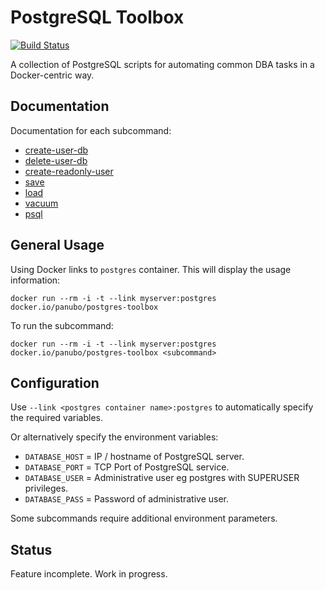 # PostgreSQL Toolbox

[![Build Status](https://travis-ci.org/panubo/docker-postgres-toolbox.svg?branch=master)](https://travis-ci.org/panubo/docker-postgres-toolbox)

A collection of PostgreSQL scripts for automating common DBA tasks in a Docker-centric way.

## Documentation

Documentation for each subcommand:

- [create-user-db](commands/create-user-db.md)
- [delete-user-db](commands/delete-user-db.md)
- [create-readonly-user](commands/create-readonly-user.md)
- [save](commands/save.md)
- [load](commands/load.md)
- [vacuum](commands/vacuum.md)
- [psql](commands/psql.md)

## General Usage

Using Docker links to `postgres` container. This will display the usage information:

```docker run --rm -i -t --link myserver:postgres docker.io/panubo/postgres-toolbox```

To run the subcommand:

```docker run --rm -i -t --link myserver:postgres docker.io/panubo/postgres-toolbox <subcommand>```

## Configuration

Use `--link <postgres container name>:postgres` to automatically specify the required variables.

Or alternatively specify the environment variables:

- `DATABASE_HOST` = IP / hostname of PostgreSQL server.
- `DATABASE_PORT` = TCP Port of PostgreSQL service.
- `DATABASE_USER` = Administrative user eg postgres with SUPERUSER privileges.
- `DATABASE_PASS` = Password of administrative user.

Some subcommands require additional environment parameters.

## Status

Feature incomplete. Work in progress.
